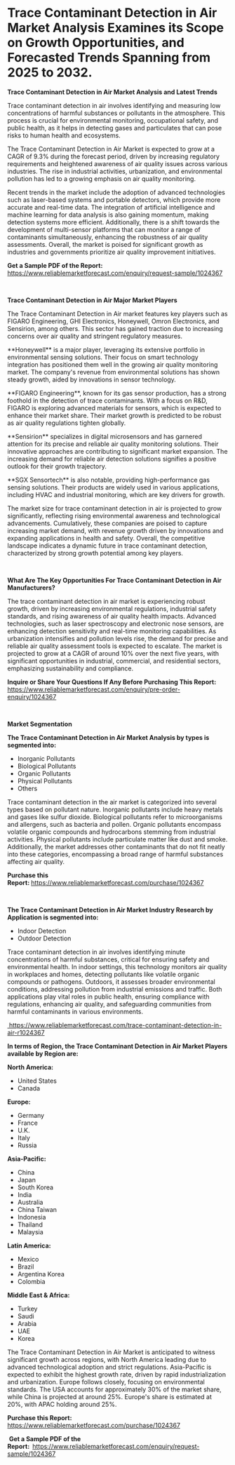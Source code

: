 <p><h1>Trace Contaminant Detection in Air Market Analysis Examines its Scope on Growth Opportunities, and Forecasted Trends Spanning from 2025 to 2032.</h1></p><p><strong>Trace Contaminant Detection in Air Market Analysis and Latest Trends</strong></p>
<p><p>Trace contaminant detection in air involves identifying and measuring low concentrations of harmful substances or pollutants in the atmosphere. This process is crucial for environmental monitoring, occupational safety, and public health, as it helps in detecting gases and particulates that can pose risks to human health and ecosystems. </p><p>The Trace Contaminant Detection in Air Market is expected to grow at a CAGR of 9.3% during the forecast period, driven by increasing regulatory requirements and heightened awareness of air quality issues across various industries. The rise in industrial activities, urbanization, and environmental pollution has led to a growing emphasis on air quality monitoring.</p><p>Recent trends in the market include the adoption of advanced technologies such as laser-based systems and portable detectors, which provide more accurate and real-time data. The integration of artificial intelligence and machine learning for data analysis is also gaining momentum, making detection systems more efficient. Additionally, there is a shift towards the development of multi-sensor platforms that can monitor a range of contaminants simultaneously, enhancing the robustness of air quality assessments. Overall, the market is poised for significant growth as industries and governments prioritize air quality improvement initiatives.</p></p>
<p><strong>Get a Sample PDF of the Report:&nbsp;</strong> <a href="https://www.reliablemarketforecast.com/enquiry/request-sample/1024367?utm_campaign=3010&utm_medium=2&utm_source=Github&utm_content=ia&utm_term=18042025&utm_id=trace-contaminant-detection-in-air">https://www.reliablemarketforecast.com/enquiry/request-sample/1024367</a></p>
<p>&nbsp;</p>
<p><strong>Trace Contaminant Detection in Air Major Market Players</strong></p>
<p><p>The Trace Contaminant Detection in Air market features key players such as FIGARO Engineering, GHI Electronics, Honeywell, Omron Electronics, and Sensirion, among others. This sector has gained traction due to increasing concerns over air quality and stringent regulatory measures.</p><p>**Honeywell** is a major player, leveraging its extensive portfolio in environmental sensing solutions. Their focus on smart technology integration has positioned them well in the growing air quality monitoring market. The company's revenue from environmental solutions has shown steady growth, aided by innovations in sensor technology.</p><p>**FIGARO Engineering**, known for its gas sensor production, has a strong foothold in the detection of trace contaminants. With a focus on R&D, FIGARO is exploring advanced materials for sensors, which is expected to enhance their market share. Their market growth is predicted to be robust as air quality regulations tighten globally.</p><p>**Sensirion** specializes in digital microsensors and has garnered attention for its precise and reliable air quality monitoring solutions. Their innovative approaches are contributing to significant market expansion. The increasing demand for reliable air detection solutions signifies a positive outlook for their growth trajectory.</p><p>**SGX Sensortech** is also notable, providing high-performance gas sensing solutions. Their products are widely used in various applications, including HVAC and industrial monitoring, which are key drivers for growth.</p><p>The market size for trace contaminant detection in air is projected to grow significantly, reflecting rising environmental awareness and technological advancements. Cumulatively, these companies are poised to capture increasing market demand, with revenue growth driven by innovations and expanding applications in health and safety. Overall, the competitive landscape indicates a dynamic future in trace contaminant detection, characterized by strong growth potential among key players.</p></p>
<p>&nbsp;</p>
<p><strong>What Are The Key Opportunities For Trace Contaminant Detection in Air Manufacturers?</strong></p>
<p><p>The trace contaminant detection in air market is experiencing robust growth, driven by increasing environmental regulations, industrial safety standards, and rising awareness of air quality health impacts. Advanced technologies, such as laser spectroscopy and electronic nose sensors, are enhancing detection sensitivity and real-time monitoring capabilities. As urbanization intensifies and pollution levels rise, the demand for precise and reliable air quality assessment tools is expected to escalate. The market is projected to grow at a CAGR of around 10% over the next five years, with significant opportunities in industrial, commercial, and residential sectors, emphasizing sustainability and compliance.</p></p>
<p><strong>Inquire or Share Your Questions If Any Before Purchasing This Report:</strong> <a href="https://www.reliablemarketforecast.com/enquiry/pre-order-enquiry/1024367?utm_campaign=3010&utm_medium=2&utm_source=Github&utm_content=ia&utm_term=18042025&utm_id=trace-contaminant-detection-in-air">https://www.reliablemarketforecast.com/enquiry/pre-order-enquiry/1024367</a></p>
<p>&nbsp;</p>
<p><strong>Market Segmentation</strong></p>
<p><strong>The Trace Contaminant Detection in Air Market Analysis by types is segmented into:</strong></p>
<p><ul><li>Inorganic Pollutants</li><li>Biological Pollutants</li><li>Organic Pollutants</li><li>Physical Pollutants</li><li>Others</li></ul></p>
<p><p>Trace contaminant detection in the air market is categorized into several types based on pollutant nature. Inorganic pollutants include heavy metals and gases like sulfur dioxide. Biological pollutants refer to microorganisms and allergens, such as bacteria and pollen. Organic pollutants encompass volatile organic compounds and hydrocarbons stemming from industrial activities. Physical pollutants include particulate matter like dust and smoke. Additionally, the market addresses other contaminants that do not fit neatly into these categories, encompassing a broad range of harmful substances affecting air quality.</p></p>
<p><strong>Purchase this Report:&nbsp;</strong><a href="https://www.reliablemarketforecast.com/purchase/1024367?utm_campaign=3010&utm_medium=2&utm_source=Github&utm_content=ia&utm_term=18042025&utm_id=trace-contaminant-detection-in-air">https://www.reliablemarketforecast.com/purchase/1024367</a></p>
<p>&nbsp;</p>
<p><strong>The Trace Contaminant Detection in Air Market Industry Research by Application is segmented into:</strong></p>
<p><ul><li>Indoor Detection</li><li>Outdoor Detection</li></ul></p>
<p><p>Trace contaminant detection in air involves identifying minute concentrations of harmful substances, critical for ensuring safety and environmental health. In indoor settings, this technology monitors air quality in workplaces and homes, detecting pollutants like volatile organic compounds or pathogens. Outdoors, it assesses broader environmental conditions, addressing pollution from industrial emissions and traffic. Both applications play vital roles in public health, ensuring compliance with regulations, enhancing air quality, and safeguarding communities from harmful contaminants in various environments.</p></p>
<p><a href="https://www.reliablemarketforecast.com/trace-contaminant-detection-in-air-r1024367?utm_campaign=3010&utm_medium=2&utm_source=Github&utm_content=ia&utm_term=18042025&utm_id=trace-contaminant-detection-in-air">&nbsp;https://www.reliablemarketforecast.com/trace-contaminant-detection-in-air-r1024367</a></p>
<p><strong>In terms of Region, the Trace Contaminant Detection in Air Market Players available by Region are:</strong></p>
<p>
    <p> <strong> North America: </strong>
        <ul>
            <li>United States</li>
            <li>Canada</li>
        </ul>
        </p> 
    <p> <strong> Europe: </strong>
        <ul>
            <li>Germany</li>
            <li>France</li>
            <li>U.K.</li>
            <li>Italy</li>
            <li>Russia</li>
        </ul>
        </p> 
    <p> <strong> Asia-Pacific: </strong>
        <ul>
            <li>China</li>
            <li>Japan</li>
            <li>South Korea</li>
            <li>India</li>
            <li>Australia</li>
            <li>China Taiwan</li>
            <li>Indonesia</li>
            <li>Thailand</li>
            <li>Malaysia</li>
        </ul>
        </p> 
    <p> <strong> Latin America: </strong>
        <ul>
            <li>Mexico</li>
            <li>Brazil</li>
            <li>Argentina Korea</li>
            <li>Colombia</li>
        </ul>
        </p> 
    <p> <strong> Middle East & Africa: </strong>
        <ul>
            <li>Turkey</li>
            <li>Saudi</li>
            <li>Arabia</li>
            <li>UAE</li>
            <li>Korea</li>
        </ul>
    </p>
    </p>
<p><p>The Trace Contaminant Detection in Air Market is anticipated to witness significant growth across regions, with North America leading due to advanced technological adoption and strict regulations. Asia-Pacific is expected to exhibit the highest growth rate, driven by rapid industrialization and urbanization. Europe follows closely, focusing on environmental standards. The USA accounts for approximately 30% of the market share, while China is projected at around 25%. Europe's share is estimated at 20%, with APAC holding around 25%.</p></p>
<p><strong>Purchase this Report: </strong><a href="https://www.reliablemarketforecast.com/purchase/1024367?utm_campaign=3010&utm_medium=2&utm_source=Github&utm_content=ia&utm_term=18042025&utm_id=trace-contaminant-detection-in-air">https://www.reliablemarketforecast.com/purchase/1024367</a></p>
<p>&nbsp;<strong>Get a Sample PDF of the Report:&nbsp;&nbsp;</strong><a href="https://www.reliablemarketforecast.com/enquiry/request-sample/1024367?utm_campaign=3010&utm_medium=2&utm_source=Github&utm_content=ia&utm_term=18042025&utm_id=trace-contaminant-detection-in-air">https://www.reliablemarketforecast.com/enquiry/request-sample/1024367</a></p>
<p><strong></strong></p>
<p><p></p><p></p><p></p></p>